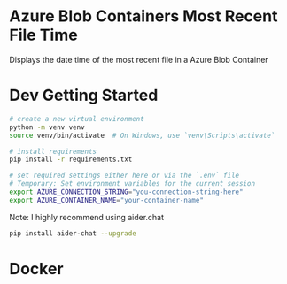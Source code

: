 # Azure Blob Containers Most Recent File Time

Displays the date time of the most recent file in a Azure Blob Container

# Dev Getting Started

```bash
# create a new virtual environment
python -m venv venv
source venv/bin/activate  # On Windows, use `venv\Scripts\activate`

# install requirements
pip install -r requirements.txt

# set required settings either here or via the `.env` file
# Temporary: Set environment variables for the current session
export AZURE_CONNECTION_STRING="you-connection-string-here"
export AZURE_CONTAINER_NAME="your-container-name"
```

Note: I highly recommend using aider.chat
```bash
pip install aider-chat --upgrade
```

# Docker

